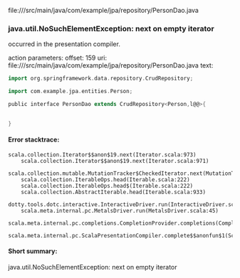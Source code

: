 file://<WORKSPACE>/src/main/java/com/example/jpa/repository/PersonDao.java
### java.util.NoSuchElementException: next on empty iterator

occurred in the presentation compiler.

action parameters:
offset: 159
uri: file://<WORKSPACE>/src/main/java/com/example/jpa/repository/PersonDao.java
text:
```scala
import org.springframework.data.repository.CrudRepository;

import com.example.jpa.entities.Person;

public interface PersonDao extends CrudRepository<Person,l@@>{
  

}


```



#### Error stacktrace:

```
scala.collection.Iterator$$anon$19.next(Iterator.scala:973)
	scala.collection.Iterator$$anon$19.next(Iterator.scala:971)
	scala.collection.mutable.MutationTracker$CheckedIterator.next(MutationTracker.scala:76)
	scala.collection.IterableOps.head(Iterable.scala:222)
	scala.collection.IterableOps.head$(Iterable.scala:222)
	scala.collection.AbstractIterable.head(Iterable.scala:933)
	dotty.tools.dotc.interactive.InteractiveDriver.run(InteractiveDriver.scala:168)
	scala.meta.internal.pc.MetalsDriver.run(MetalsDriver.scala:45)
	scala.meta.internal.pc.completions.CompletionProvider.completions(CompletionProvider.scala:46)
	scala.meta.internal.pc.ScalaPresentationCompiler.complete$$anonfun$1(ScalaPresentationCompiler.scala:136)
```
#### Short summary: 

java.util.NoSuchElementException: next on empty iterator